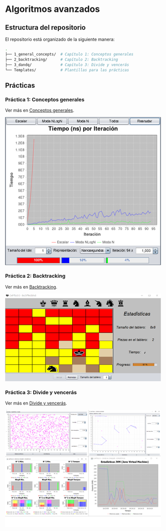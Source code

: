 # Algoritmos avanzados

## Estructura del repositorio

El repositorio está organizado de la siguiente manera:

```bash
.
├── 1_general_concepts/  # Capítulo 1: Conceptos generales
├── 2_backtracking/      # Capítulo 2: Backtracking
├── 3_dandq/             # Capítulo 3: Divide y vencerás
└── Templates/           # Plantillas para las prácticas
```

## Prácticas

### Práctica 1: Conceptos generales

Ver más en [Conceptos generales](./1_general_concepts/README.md).

![Práctica 1](./assets/p1.png)

### Práctica 2: Backtracking

Ver más en [Backtracking](./2_backtracking/README.md).

![Práctica 2](./assets/p2.png)

### Práctica 3: Divide y vencerás

Ver más en [Divide y vencerás](./3_dandq/README.md).

![Práctica 3](./assets/p3.png)
